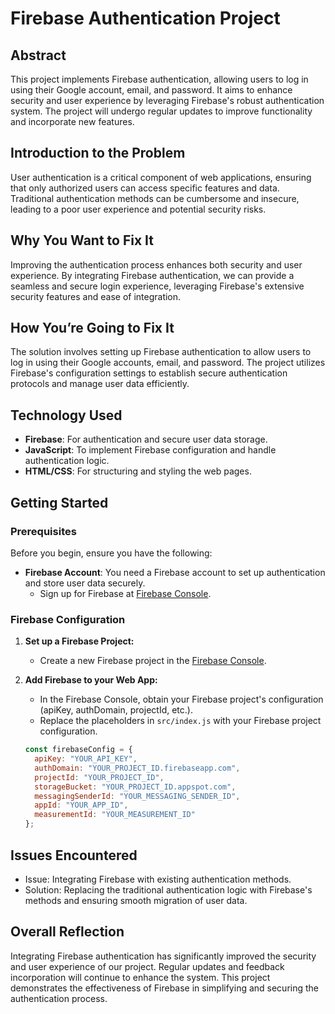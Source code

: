 # Firebase Authentication Project

## Abstract
This project implements Firebase authentication, allowing users to log in using their Google account, email, and password. It aims to enhance security and user experience by leveraging Firebase's robust authentication system. The project will undergo regular updates to improve functionality and incorporate new features.

## Introduction to the Problem
User authentication is a critical component of web applications, ensuring that only authorized users can access specific features and data. Traditional authentication methods can be cumbersome and insecure, leading to a poor user experience and potential security risks.

## Why You Want to Fix It
Improving the authentication process enhances both security and user experience. By integrating Firebase authentication, we can provide a seamless and secure login experience, leveraging Firebase's extensive security features and ease of integration.

## How You’re Going to Fix It
The solution involves setting up Firebase authentication to allow users to log in using their Google accounts, email, and password. The project utilizes Firebase's configuration settings to establish secure authentication protocols and manage user data efficiently.

## Technology Used
- **Firebase**: For authentication and secure user data storage.
- **JavaScript**: To implement Firebase configuration and handle authentication logic.
- **HTML/CSS**: For structuring and styling the web pages.

## Getting Started

### Prerequisites
Before you begin, ensure you have the following:
- **Firebase Account**: You need a Firebase account to set up authentication and store user data securely.
  - Sign up for Firebase at [Firebase Console](https://console.firebase.google.com/).

### Firebase Configuration
1. **Set up a Firebase Project:**
   - Create a new Firebase project in the [Firebase Console](https://console.firebase.google.com/).

2. **Add Firebase to your Web App:**
   - In the Firebase Console, obtain your Firebase project's configuration (apiKey, authDomain, projectId, etc.).
   - Replace the placeholders in `src/index.js` with your Firebase project configuration.

   ```javascript
   const firebaseConfig = {
     apiKey: "YOUR_API_KEY",
     authDomain: "YOUR_PROJECT_ID.firebaseapp.com",
     projectId: "YOUR_PROJECT_ID",
     storageBucket: "YOUR_PROJECT_ID.appspot.com",
     messagingSenderId: "YOUR_MESSAGING_SENDER_ID",
     appId: "YOUR_APP_ID",
     measurementId: "YOUR_MEASUREMENT_ID"
   };
## Issues Encountered
- Issue: Integrating Firebase with existing authentication methods.
- Solution: Replacing the traditional authentication logic with Firebase's methods and ensuring smooth migration of user data.

## Overall Reflection
Integrating Firebase authentication has significantly improved the security and user experience of our project. Regular updates and feedback incorporation will continue to enhance the system. This project demonstrates the effectiveness of Firebase in simplifying and securing the authentication process.


